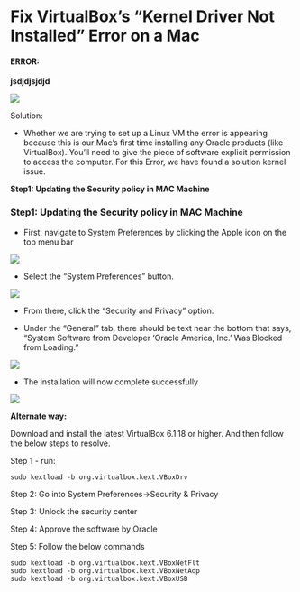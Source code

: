 # Fix VirtualBox’s “Kernel Driver Not Installed” Error on a Mac


#### ERROR: 

**jsdjdjsjdjd**
 
<img src="https://i.ibb.co/rp7b41J/image-0.png">

Solution:

-	Whether we are trying to set up a Linux VM the error is appearing because this is our Mac’s first time installing any Oracle products (like VirtualBox). You’ll need to give the piece of software explicit permission to access the computer. For this Error, we have found a solution kernel issue.


**Step1: Updating the Security policy in MAC Machine**
### Step1: Updating the Security policy in MAC Machine

-	First, navigate to System Preferences by clicking the Apple icon on the top menu bar

<img src="https://i.ibb.co/wzw2Hkn/image-1.png">

-	Select the “System Preferences” button. 

<img src="https://i.ibb.co/BnByDw6/image-2.png">

-	From there, click the “Security and Privacy” option.

-	Under the “General” tab, there should be text near the bottom that says, “System Software from Developer ‘Oracle America, Inc.’ Was Blocked from Loading.”


<img src="https://i.ibb.co/Qj9XmxL/image-3.png">

-	The installation will now complete successfully

<img src="https://i.ibb.co/nD2Cdzk/image-4.png">

**Alternate way:**

Download and install the latest VirtualBox 6.1.18 or higher. And then follow the below steps to resolve.

Step 1 - run:

```
sudo kextload -b org.virtualbox.kext.VBoxDrv
```

Step 2: Go into System Preferences->Security & Privacy

Step 3: Unlock the security center

Step 4: Approve the software by Oracle

Step 5: Follow the below commands

```
sudo kextload -b org.virtualbox.kext.VBoxNetFlt
sudo kextload -b org.virtualbox.kext.VBoxNetAdp
sudo kextload -b org.virtualbox.kext.VBoxUSB
```
